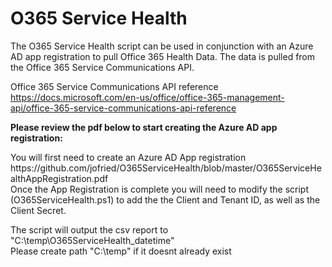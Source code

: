 # O365 Service Health

<p>The O365 Service Health script can be used in conjunction with an Azure AD app registration to pull Office 365 Health Data. The data is pulled from the Office 365 Service Communications API.<p/>

Office 365 Service Communications API reference
<br>
https://docs.microsoft.com/en-us/office/office-365-management-api/office-365-service-communications-api-reference


<p><b>Please review the pdf below to start creating the Azure AD app registration:</b></p>
You will first need to create an Azure AD App registration
https://github.com/jofried/O365ServiceHealth/blob/master/O365ServiceHealthAppRegistration.pdf <br>
Once the App Registration is complete you will need to modify the script (O365ServiceHealth.ps1) to add the the Client and Tenant ID, as well as the Client Secret.<br>

The script will output the csv report to "C:\temp\O365ServiceHealth_datetime" <br>
Please create path "C:\temp\" if it doesnt already exist
